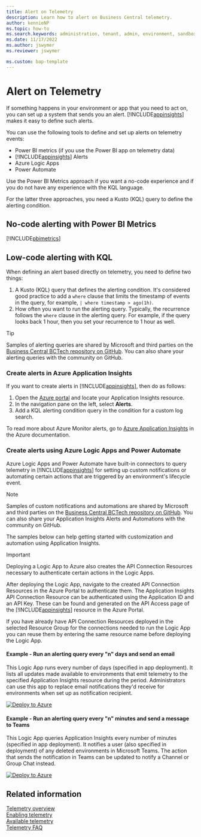 ```yaml
---
title: Alert on Telemetry
description: Learn how to alert on Business Central telemetry.  
author: kennieNP
ms.topic: how-to
ms.search.keywords: administration, tenant, admin, environment, sandbox, telemetry
ms.date: 11/17/2022
ms.author: jswymer
ms.reviewer: jswymer

ms.custom: bap-template
---
```

# Alert on Telemetry

If something happens in your environment or app that you need to act on, you can set up a system that sends you an alert. [!INCLUDE[appinsights](../includes/azure-appinsights-name.md)] makes it easy to define such alerts.

You can use the following tools to define and set up alerts on telemetry events:

- Power BI metrics (if you use the Power BI app on telemetry data)
- [!INCLUDE[appinsights](../includes/azure-appinsights-name.md)] Alerts
- Azure Logic Apps
- Power Automate

Use the Power BI Metrics approach if you want a no-code experience and if you do not have any experience with the KQL language.

For the latter three approaches, you need a Kusto (KQL) query to define the alerting condition.

## No-code alerting with Power BI Metrics

[!INCLUDE[pbimetrics](../includes/include-telemetry-alerting-powerbi-metrics.md)]


## Low-code alerting with KQL
When defining an alert based directly on telemetry, you need to define two things:

1. A Kusto (KQL) query that defines the alerting condition. It's considered good practice to add a `where` clause that limits the timestamp of events in the query, for example, `| where timestamp > ago(1h)`. 
2. How often you want to run the alerting query. Typically, the recurrence follows the `where` clause in the alerting query. For example, if the query looks back 1 hour, then you set your recurrence to 1 hour as well.

> [!TIP]
> Samples of alerting queries are shared by Microsoft and third parties on the [Business Central BCTech repository on GitHub](https://github.com/microsoft/BCTech/tree/master/samples/AppInsights/Alerts). You can also share your alerting queries with the community on GitHub.

### Create alerts in Azure Application Insights

If you want to create alerts in [!INCLUDE[appinsights](../includes/azure-appinsights-name.md)], then do as follows:

1. Open the [Azure portal](https://portal.azure.com) and locate your Application Insights resource.
2. In the navigation pane on the left, select **Alerts**.
3. Add a KQL alerting condition query in the condition for a custom log search.

To read more about Azure Monitor alerts, go to [Azure Application Insights](/azure/azure-monitor/alerts/alerts-overview) in the Azure documentation. <!-- /azure/azure-monitor/platform/alerts-unified-log-->

### Create alerts using Azure Logic Apps and Power Automate

Azure Logic Apps and Power Automate have built-in connectors to query telemetry in [!INCLUDE[appinsights](../includes/azure-appinsights-name.md)] for setting up custom notifications or automating certain actions that are triggered by an environment's lifecycle event.

> [!NOTE]
> Samples of custom notifications and automations are shared by Microsoft and third parties on the [Business Central BCTech repository on GitHub](https://github.com/microsoft/BCTech/tree/master/samples/AppInsights/Alerts). You can also share your Application Insights Alerts and Automations with the community on GitHub.

The samples below can help getting started with customization and automation using Application Insights.

> [!IMPORTANT]
> Deploying a Logic App to Azure also creates the API Connection Resources necessary to authenticate certain actions in the Logic Apps.
>
> After deploying the Logic App, navigate to the created API Connection Resources in the Azure Portal to authenticate them. The Application Insights API Connection Resource can be authenticated using the Application ID and an API Key. These can be found and generated on the API Access page of the [!INCLUDE[appinsights](../includes/azure-appinsights-name.md)] resource in the Azure Portal.
>
> If you have already have API Connection Resources deployed in the selected Resource Group for the connections needed to run the Logic App you can reuse them by entering the same resource name before deploying the Logic App.

#### Example - Run an alerting query every "n" days and send an email

This Logic App runs every number of days (specified in app deployment). It lists all updates made available to environments that emit telemetry to the specified Application Insights resource during the period. Administrators can use this app to replace email notifications they'd receive for environments when set up as notification recipient.

[![Deploy to Azure](https://aka.ms/deploytoazurebutton)](https://portal.azure.com/#create/Microsoft.Template/uri/https%3A%2F%2Fraw.githubusercontent.com%2Fmicrosoft%2FBCTech%2Fmaster%2Fsamples%2FAppInsights%2FAlerts%2FAvailableUpdatesNotification.json)

#### Example - Run an alerting query every "n" minutes and send a message to Teams

This Logic App queries Application Insights every number of minutes (specified in app deployment). It notifies a user (also specified in deployment) of any deleted environments in Microsoft Teams. The action that sends the notification in Teams can be updated to notify a Channel or Group Chat instead.

[![Deploy to Azure](https://aka.ms/deploytoazurebutton)](https://portal.azure.com/#create/Microsoft.Template/uri/https%3A%2F%2Fraw.githubusercontent.com%2Fmicrosoft%2FBCTech%2Fmaster%2Fsamples%2FAppInsights%2FAlerts%2FDeletedEnvironmentNotification.json)




## Related information
[Telemetry overview](telemetry-overview.md)  
[Enabling telemetry](telemetry-enable-application-insights.md)  
[Available telemetry](telemetry-available-telemetry.md)  
[Telemetry FAQ](telemetry-faq.md)